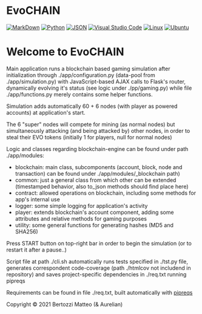 EvoCHAIN
========

[![MarkDown](https://img.shields.io/badge/Markdown-000000?style=for-the-badge&logo=markdown&logoColor=white)](https://daringfireball.net/projects/markdown/syntax/)
[![Python](https://img.shields.io/badge/Python-3776AB?style=for-the-badge&logo=python&logoColor=white)](https://www.python.org/)
[![JSON](https://img.shields.io/badge/json-5E5C5C?style=for-the-badge&logo=json&logoColor=white)](https://www.json.org/json-en.html)
[![Visual Studio Code](https://img.shields.io/badge/Visual_Studio_Code-0078D4?style=for-the-badge&logo=visual%20studio%20code&logoColor=white)](https://code.visualstudio.com/)
[![Linux](https://img.shields.io/badge/Linux-FCC624?style=for-the-badge&logo=linux&logoColor=black)](https://linuxfoundation.org/)
[![Ubuntu](https://img.shields.io/badge/Ubuntu-E95420?style=for-the-badge&logo=ubuntu&logoColor=white)](https://ubuntu.com/)

Welcome to EvoCHAIN
===================

Main application runs a blockchain based gaming simulation after initialization through ./app/configuration.py (data-pool from ./app/simulation.py) with JavaScript-based AJAX calls to Flask's router, dynamically evolving it's status (see logic under ./pp/gaming.py) while file ./app/functions.py merely contains some helper functions.

Simulation adds automatically 60 + 6 nodes (with player as powered accounts) at application's start.

The 6 "super" nodes will compete for mining (as normal nodes) but simultaneously attacking (and being attacked by) other nodes, in order to steal their EVO tokens (initially 1 for players, null for normal nodes)

Logic and classes regarding blockchain-engine can be found under path ./app/modules:
- blockchain: main class, subcomponents (account, block, node and transaction) can be found under ./app/modules/_blockchain path)
- common: just a general class from which other can be extended (timestamped behavior, also to_json methods should find place here)
- contract: allowed operations on blockchain, including some methods for app's internal use
- logger: some simple logging for application's activity 
- player: extends blockchain's account component, adding some attributes and relative methods for gaming purposes
- utility: some general functions for generating hashes (MD5 and SHA256)

Press START button on top-right bar in order to begin the simulation (or to restart it after a pause..)

Script file at path ./cli.sh automatically runs tests specified in ./tst.py file, generates correspondent code-coverage (path ./htmlcov not includend in repository) and saves project-specific dependencies in ./req.txt running pipreqs

Requirements can be found in file ./req.txt, built automatically with [pipreqs](https://pypi.org/project/pipreqs/)

Copyright © 2021 Bertozzi Matteo (& Aurelian)

